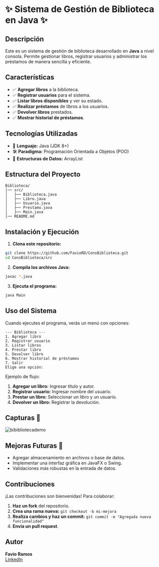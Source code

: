 # ✨ Sistema de Gestión de Biblioteca en Java ✨

## Descripción
Este es un sistema de gestión de biblioteca desarrollado en **Java** a nivel consola. Permite gestionar libros, registrar usuarios y administrar los préstamos de manera sencilla y eficiente.

## Características
- ✅ **Agregar libros** a la biblioteca.
- ✅ **Registrar usuarios** para el sistema.
- ✅ **Listar libros disponibles** y ver su estado.
- ✅ **Realizar préstamos** de libros a los usuarios.
- ✅ **Devolver libros** prestados.
- ✅ **Mostrar historial de préstamos**.

## Tecnologías Utilizadas
- 💪 **Lenguaje:** Java (JDK 8+)
- 🛠️ **Paradigma:** Programación Orientada a Objetos (POO)
- 🔄 **Estructuras de Datos:** ArrayList

## Estructura del Proyecto
```
Biblioteca/
│── src/
│   ├── Biblioteca.java
│   ├── Libro.java
│   ├── Usuario.java
│   ├── Prestamo.java
│   ├── Main.java
│── README.md
```

## Instalación y Ejecución
1. **Clona este repositorio:**
```sh
git clone https://github.com/FavioRD/ConsBiblioteca.git
cd ConsBiblioteca/src
```
2. **Compila los archivos Java:**
```sh
javac *.java
```
3. **Ejecuta el programa:**
```sh
java Main
```

## Uso del Sistema
Cuando ejecutes el programa, verás un menú con opciones:
```
--- Biblioteca ---
1. Agregar libro
2. Registrar usuario
3. Listar libros
4. Prestar libro
5. Devolver libro
6. Mostrar historial de préstamos
7. Salir
Elige una opción:
```

Ejemplo de flujo:
1. **Agregar un libro:** Ingresar título y autor.
2. **Registrar usuario:** Ingresar nombre del usuario.
3. **Prestar un libro:** Seleccionar un libro y un usuario.
4. **Devolver un libro:** Registrar la devolución.

## Capturas 📸

![bibibliotecademo](https://github.com/user-attachments/assets/a33647f6-373c-4232-83ed-cc5d8015a775)

## Mejoras Futuras 🚀
- Agregar almacenamiento en archivos o base de datos.
- Implementar una interfaz gráfica en JavaFX o Swing.
- Validaciones más robustas en la entrada de datos.

## Contribuciones
¡Las contribuciones son bienvenidas! Para colaborar:
1. **Haz un fork** del repositorio.
2. **Crea una rama nueva:** `git checkout -b mi-mejora`
3. **Realiza cambios y haz un commit:** `git commit -m "Agregada nueva funcionalidad"`
4. **Envía un pull request**.

## Autor
**Favio Ramos**  
[LinkedIn](https://www.linkedin.com/in/favio-ramos-75b545282/)



